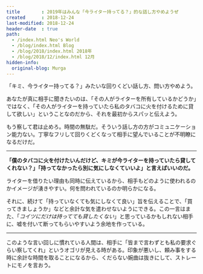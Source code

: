 ```yaml
---
title        : 2019年はみんな「今ライター持ってる？」的な話し方やめようぜ
created      : 2018-12-24
last-modified: 2018-12-24
header-date  : true
path:
  - /index.html Neo's World
  - /blog/index.html Blog
  - /blog/2018/index.html 2018年
  - /blog/2018/12/index.html 12月
hidden-info:
  original-blog: Murga
---
```


「キミ、今ライター持ってる？」みたいな回りくどい話し方、問い方やめよう。

あなたが真に相手に聞きたいのは、「その人がライターを所有しているかどうか」ではなく、「その人がライターを持っていたら私のタバコに火を付けるために貸して欲しい」ということなのだから、それを最初からスパッと伝えよう。

もう察して君は止めろ。時間の無駄だ。そういう話し方の方がコミュニケーション能力ない。丁寧なフリして回りくどくなって相手に望んでいることが不明瞭になるだけだ。

-----

**「僕のタバコに火を付けたいんだけど、キミが今ライターを持っていたら貸してくれない？」「持ってなかったら別に気にしなくていいよ」と言えばいいのだ。**

ライターを借りたい理由も同時に伝えているから、相手もどのように使われるのかイメージが湧きやすい。何を問われているのか明らかになる。

それに、続けて「持っていなくても気にしなくて良い」旨を伝えることで、「買ってきましょうか」などと余計な気を遣わせないようにできる。この一言はまた、「*コイツにだけは持ってても貸したくない*」と思っているかもしれない相手に、嘘を付いて断ってもらいやすいよう余地を作っている。

-----

このような言い回しに慣れている人間は、相手に「皆まで言わずとも私の要求ぐらい察してくれ」というオゴリが見える時がある。印象が悪いし、頼み事をする時に余計な時間を取ることになるから、くだらない婉曲は抜きにして、ストレートにモノを言おう。
